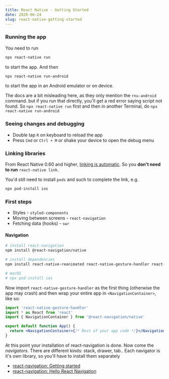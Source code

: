 ```yaml
---
title: React Native - Getting Started
date: 2020-06-24
slug: react-native-getting-started
---
```


### Running the app

You need to run

```bash
npx react-native run
```

to start the app. And then

```bash
npx react-native run-android
```

to start the app in an Android emulator or on device.

The docs are a bit misleading here, as they only mention the `rnu-android` command. but if you run that directly, you'll get a red error saying script not found. So `npx react-native run` first and then in another Terminal, do `npx react-native run-android`

### Seeing changes and debugging

- Double tap `R` on keyboard to reload the app
- Press `Cmd` or `Ctrl + M` or shake your device to open the debug menu

### Linking libraries

From React Native 0.60 and higher, [linking is automatic](https://github.com/react-native-community/cli/blob/master/docs/autolinking.md). So you **don't need to run** `react-native link`.

You'd still need to install `pods` and such to complete the link, e.g.

```bash
npx pod-install ios
```

### First steps

- Styles - `styled-components`
- Moving between screens - `react-navigation`
- Fetching data (hooks) - `swr`

#### Navigation

```bash
# install react-navigation
npm install @react-navigation/native

# install dependencies
npm install react-native-reanimated react-native-gesture-handler react-native-screens react-native-safe-area-context @react-native-community/masked-view

# macOS
# npx pod-install ios
```

Now import `react-native-gesture-handler` as the first thing (otherwise the app may crash) and then wrap your entire app in `<NavigationContainer>`, like so:

```jsx
import 'react-native-gesture-handler'
import * as React from 'react'
import { NavigationContainer } from '@react-navigation/native'

export default function App() {
  return <NavigationContainer>{/* Rest of your app code */}</NavigationContainer>
}
```

At this point your installation of react-navigation is done. Now come the _navigators_. There are different kinds: stack, drawer, tab.. Each navigator is it's own library, so you'll have to install them separately

- [react-navigation: Getting started](https://reactnavigation.org/docs/getting-started)
- [react-navigation: Hello React Navigation](https://reactnavigation.org/docs/hello-react-navigation)

